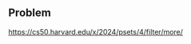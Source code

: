 <h2 tabindex="-1" class="heading-element" dir="auto">Problem</h2>

https://cs50.harvard.edu/x/2024/psets/4/filter/more/
